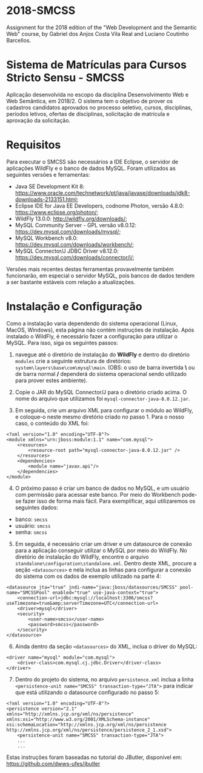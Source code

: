 # 2018-SMCSS
Assignment for the 2018 edition of the "Web Development and the Semantic Web" course, by Gabriel dos Anjos Costa Vila Real and Luciano Coutinho Barcellos.


# Sistema de Matrículas para Cursos Stricto Sensu - SMCSS
Aplicação desenvolvida no escopo da disciplina Desenvolvimento Web e Web Semântica, em 2018/2. O sistema tem o objetivo de prover os cadastros candidatos aprovados no processo seletivo, cursos, disciplinas, períodos letivos, ofertas de disciplinas, solicitação de matrícula e aprovação da solicitação. 

# Requisitos 
Para executar o SMCSS são necessários a IDE Eclipse, o servidor de aplicações WildFly e o banco de dados MySQL. Foram utilizados as seguintes versões e ferramentas:

* Java SE Development Kit 8: https://www.oracle.com/technetwork/pt/java/javase/downloads/jdk8-downloads-2133151.html;
* Eclipse IDE for Java EE Developers, codnome Photon, versão 4.8.0: https://www.eclipse.org/photon/;
* WildFly 13.0.0: http://wildfly.org/downloads/;
* MySQL Community Server - GPL versão v8.0.12: https://dev.mysql.com/downloads/mysql/;
* MySQL Workbench v8.0: https://dev.mysql.com/downloads/workbench/;
* MySQL Connector/J JDBC Driver v8.12.0: https://dev.mysql.com/downloads/connector/j/;

Versões mais recentes destas ferramentas provavelmente também funcionarão, em especial o servidor MySQL, pois bancos de dados tendem a ser bastante estáveis com relação a atualizações.

# Instalação  e Configuração

Como a instalação varia dependendo do sistema operacional (Linux, MacOS, Windows), esta página não contém instruções de instalação. 
Após instalado o WildFly, é necessário fazer a configuração para utilizar o MySQL. Para isso, siga os seguintes passos:

1. navegue até o diretório de instalação do **WildFly** e dentro do diretório ```modules``` crie a seguinte estrutura de diretórios:  ```system\layers\base\com\mysql\main```. (OBS: o uso de barra invertida **\\** ou de barra normal **/** dependerá do sistema operacional sendo utilizado para prover estes ambiente). 

2. Copie o JAR do MySQL Connector/J para o diretório criado acima. O nome do arquivo que utilizamos foi ```mysql-connector-java-8.0.12.jar```. 

3. Em seguida, crie um arquivo XML para configurar o módulo ao WildFly, e coloque-o neste mesmo diretório criado no passo 1. Para o nosso caso, o conteúdo do XML foi:

```
<?xml version="1.0" encoding="UTF-8"?>
<module xmlns="urn:jboss:module:1.1" name="com.mysql">
    <resources>
        <resource-root path="mysql-connector-java-8.0.12.jar" />
    </resources>
    <dependencies>
        <module name="javax.api"/>
    </dependencies>
</module>
```



4. O próximo passo é criar um banco de dados no MySQL, e um usuário com permissão para acessar este banco. Por meio do Workbench pode-se fazer isso de forma mais fácil. Para exemplificar, aqui utilizaremos os seguintes dados: 
* banco: ```smcss```
* usuário: ```smcss```
* senha: ```smcss```

5. Em seguida, é necessário criar um driver e um datasource de conexão para a aplicação conseguir utilizar o MySQL por meio do WildFly. No diretório de instalação do WildFly, encontre o arquivo ```standalone\configuration\standalone.xml```. Dentro deste XML, procure a seção ```<datasources>``` e nela inclua as linhas para configurar a conexão do sistema com os dados de exemplo utilizado na parte 4:

```
<datasource jta="true" jndi-name="java:jboss/datasources/SMCSS" pool-name="SMCSSPool" enabled="true" use-java-context="true">
	<connection-url>jdbc:mysql://localhost:3306/smcss?useTimezone=true&amp;serverTimezone=UTC</connection-url>
	<driver>mysql</driver>
	<security>
		<user-name>smcss</user-name>
		<password>smcss</password>
	</security>
</datasource>
```


6. Ainda dentro da seção ```<datasources>``` do XML, inclua o driver do MySQL:

```
<driver name="mysql" module="com.mysql">
	<driver-class>com.mysql.cj.jdbc.Driver</driver-class>
</driver>
```

7. Dentro do projeto do sistema, no arquivo ```persistence.xml``` inclua a linha ```<persistence-unit name="SMCSS" transaction-type="JTA">``` para indicar que está utilizando o datasource configurado no passo 5: 

```
<?xml version="1.0" encoding="UTF-8"?>
<persistence version="2.1" xmlns="http://xmlns.jcp.org/xml/ns/persistence" xmlns:xsi="http://www.w3.org/2001/XMLSchema-instance" xsi:schemaLocation="http://xmlns.jcp.org/xml/ns/persistence http://xmlns.jcp.org/xml/ns/persistence/persistence_2_1.xsd">
	<persistence-unit name="SMCSS" transaction-type="JTA">
	...
	...
```

Estas instruções foram baseadas no tutorial do JButler, disponível em: https://github.com/dwws-ufes/jbutler
